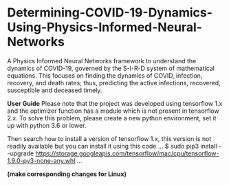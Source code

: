 # Determining-COVID-19-Dynamics-Using-Physics-Informed-Neural-Networks
A Physics Informed Neural Networks framework to understand the dynamics of COVID-19, governed by the S-I-R-D system of mathematical equations. This focuses on finding the dynamics of COVID, infection, recovery, and death rates; thus, predicting the active infections, recovered, susceptible and deceased timely.

**User Guide**
Please note that the project was developed using tensorflow 1.x and the optimizer function has a module which is not present in tensorflow 2.x. To solve this  problem, please create a new python environment, set it up with python 3.6 or lower.

Then search how to install a version of tensorflow 1.x, this version is not readily available but you can install it using this code ...  $ sudo pip3 install --upgrade https://storage.googleapis.com/tensorflow/mac/cpu/tensorflow-1.9.0-py3-none-any.whl ...

**(make corresponding changes for Linux)**
